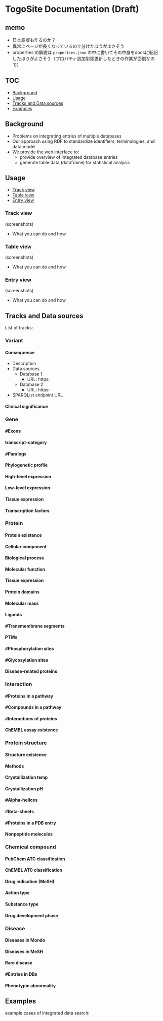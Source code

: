# TogoSite Documentation (Draft)

## memo

- 日本語版も作るのか？
- 異常にページが長くなっているので分けたほうがよさそう
- properties の解説は `properties.json` の中に書いてその中身をdocsに転記したほうがよさそう（プロパティ追加削除更新したときの作業が面倒なので）

## TOC

- [Background](#background)
- [Usage](#usage)
- [Tracks and Data sources](#tracks-and-data-sources)
- [Examples](#examples)

## Background

- Problems on integrating entries of multiple databases
- Our approach using RDF to standardize identifiers, terminologies, and data model
- We provide the web interface to:
  - provide overview of integrated database entries
  - generate table data (dataframe) for statistical analysis

## Usage

- [Track view](#track-view)
- [Table view](#table-view)
- [Entry view](#entry-view)

### Track view

(screenshots)

- What you can do and how

### Table view

(screenshots)

- What you can do and how

### Entry view

(screenshots)

- What you can do and how

## Tracks and Data sources

List of tracks:

### Variant

#### Consequence

- Description
- Data sources
  - Database 1
    - URL: https:
  - Database 2
    - URL: https:
- SPARQList endpoint URL

#### Clinical significance

### Gene

#### #Exons
#### transcript-category
#### #Paralogs
#### Phylogenetic profile
#### High-level expression
#### Low-level expression
#### Tissue expression
#### Transcription factors

### Protein

#### Protein existence
#### Cellular component
#### Biological process
#### Molecular function
#### Tissue expression
#### Protein domains
#### Molecular mass
#### Ligands
#### #Transmembrane segments
#### PTMs
#### #Phosphorylation sites
#### #Glycosylation sites
#### Disease-related proteins

### Interaction

#### #Proteins in a pathway
#### #Compounds in a pathway
#### #Interactions of proteins
#### ChEMBL assay existence

### Protein structure

#### Structure existence
#### Methods
#### Crystallization temp
#### Crystallization pH
#### #Alpha-helices
#### #Beta-sheets
#### #Proteins in a PDB entry
#### Nonpeptide molecules

### Chemical compound

#### PubChem ATC classification
#### ChEMBL ATC classification
#### Drug indication (MeSH)
#### Action type
#### Substance type
#### Drug development phase

### Disease

#### Diseases in Mondo
#### Diseases in MeSH
#### Rare disease
#### #Entries in DBs
#### Phenotypic abnormality

## Examples

example cases of integrated data search:
